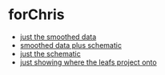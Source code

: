 # forChris

+ [just the smoothed data](https://bcaffo.github.io/forChris/plot1.html)
+ [smoothed data plus schematic](https://bcaffo.github.io/forChris/plot2.html)
+ [just the schematic](https://bcaffo.github.io/forChris/plot3.html)
+ [just showing where the leafs project onto](https://bcaffo.github.io/forChris/plot3.html)
